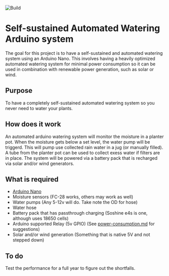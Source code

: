 ![Build](https://github.com/Boby360/Self-Auto-Watering-Arduino/actions/workflows/superlinter.yml/badge.svg)
# Self-sustained Automated Watering Arduino system
The goal for this project is to have a self-sustained and automated watering system using an Arduino Nano.
This involves having a heavily optimized automated watering system for minimal power consumption so it can be used in combination with renewable power generation, such as solar or wind.

## Purpose
To have a completely self-sustained automated watering system so you never need to water your plants.

## How does it work
An automated arduino watering system will monitor the moisture in a planter pot. When the moisture gets below a set level, the water pump will be triggerd. This will pump use collected rain water in a jug (or manually filled). A tube from the planter pot can be used to collect exess water if filters are in place. The system will be powered via a battery pack that is recharged via solar and/or wind generators.

## What is required
- [Arduino Nano](https://store-usa.arduino.cc/products/arduino-nano?selectedStore=us)
- Moisture sensors (FC-28 works, others may work as well)
- Water pumps (Any 5-12v will do. Take note the OD for hose)
- Water hose
- Battery pack that has passthrough charging (Soshine e4s is one, although uses 18650 cells)
- Arduino supported Relay (5v GPIO) (See [power-consumption.md](https://github.com/Boby360/Self-Auto-Watering-Arduino/blob/main/power-consumption.md) for suggestions)
- Solar and/or wind generation (Something that is native 5V and not stepped down)



## To do
Test the performance for a full year to figure out the shortfalls.
